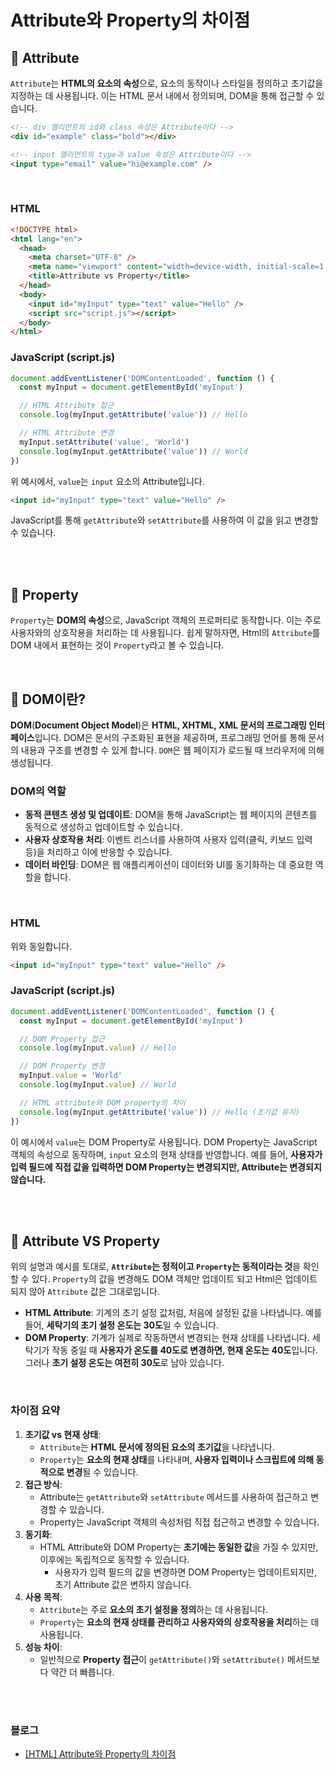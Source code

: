 # Attribute와 Property의 차이점

## 📌 Attribute

`Attribute`는 **HTML의 요소의 속성**으로, 요소의 동작이나 스타일을 정의하고 초기값을 지정하는 데 사용됩니다. 이는 HTML 문서 내에서 정의되며, DOM을 통해 접근할 수 있습니다.

```html
<!-- div 엘리먼트의 id와 class 속성은 Attribute이다 -->
<div id="example" class="bold"></div>

<!-- input 엘리먼트의 type과 value 속성은 Attribute이다 -->
<input type="email" value="hi@example.com" />
```

<br>

### HTML

```html
<!DOCTYPE html>
<html lang="en">
  <head>
    <meta charset="UTF-8" />
    <meta name="viewport" content="width=device-width, initial-scale=1.0" />
    <title>Attribute vs Property</title>
  </head>
  <body>
    <input id="myInput" type="text" value="Hello" />
    <script src="script.js"></script>
  </body>
</html>
```

### JavaScript (script.js)

```jsx
document.addEventListener('DOMContentLoaded', function () {
  const myInput = document.getElementById('myInput')

  // HTML Attribute 접근
  console.log(myInput.getAttribute('value')) // Hello

  // HTML Attribute 변경
  myInput.setAttribute('value', 'World')
  console.log(myInput.getAttribute('value')) // World
})
```

위 예시에서, `value`는 `input` 요소의 Attribute입니다.

```html
<input id="myInput" type="text" value="Hello" />
```

JavaScript를 통해 `getAttribute`와 `setAttribute`를 사용하여 이 값을 읽고 변경할 수 있습니다.

<br><br>

## 📌 Property

`Property`는 **DOM의 속성**으로, JavaScript 객체의 프로퍼티로 동작합니다. 이는 주로 사용자와의 상호작용을 처리하는 데 사용됩니다. 쉽게 말하자면, Html의 `Attribute`를 DOM 내에서 표현하는 것이 `Property`라고 볼 수 있습니다.

<br>

## 🤔 DOM이란?

**DOM**(**Document Object Model**)은 **HTML, XHTML, XML 문서의 프로그래밍 인터페이스**입니다. DOM은 문서의 구조화된 표현을 제공하며, 프로그래밍 언어를 통해 문서의 내용과 구조를 변경할 수 있게 합니다. `DOM`은 웹 페이지가 로드될 때 브라우저에 의해 생성됩니다.

### DOM의 역할

- **동적 콘텐츠 생성 및 업데이트**: DOM을 통해 JavaScript는 웹 페이지의 콘텐츠를 동적으로 생성하고 업데이트할 수 있습니다.
- **사용자 상호작용 처리**: 이벤트 리스너를 사용하여 사용자 입력(클릭, 키보드 입력 등)을 처리하고 이에 반응할 수 있습니다.
- **데이터 바인딩**: DOM은 웹 애플리케이션이 데이터와 UI를 동기화하는 데 중요한 역할을 합니다.

<br>

### HTML

위와 동일합니다.

```html
<input id="myInput" type="text" value="Hello" />
```

### JavaScript (script.js)

```jsx
document.addEventListener('DOMContentLoaded', function () {
  const myInput = document.getElementById('myInput')

  // DOM Property 접근
  console.log(myInput.value) // Hello

  // DOM Property 변경
  myInput.value = 'World'
  console.log(myInput.value) // World

  // HTML attribute와 DOM property의 차이
  console.log(myInput.getAttribute('value')) // Hello (초기값 유지)
})
```

이 예시에서 `value`는 DOM Property로 사용됩니다. DOM Property는 JavaScript 객체의 속성으로 동작하며, `input` 요소의 현재 상태를 반영합니다. 예를 들어, **사용자가 입력 필드에 직접 값을 입력하면 DOM Property는 변경되지만, Attribute는 변경되지 않습니다.**

<br><br>

## 📌 Attribute VS Property

위의 설명과 예시를 토대로, **`Attribute`는 정적이고 `Property`는 동적이라는 것**을 확인할 수 있다. `Property`의 값을 변경해도 DOM 객체만 업데이트 되고 Html은 업데이트 되지 않아 `Attribute` 값은 그대로입니다.

- **HTML Attribute**: 기계의 초기 설정 값처럼, 처음에 설정된 값을 나타냅니다. 예를 들어, **세탁기의 초기 설정 온도는 30도**일 수 있습니다.
- **DOM Property**: 기계가 실제로 작동하면서 변경되는 현재 상태를 나타냅니다. 세탁기가 작동 중일 때 **사용자가 온도를 40도로 변경하면, 현재 온도는 40도**입니다. 그러나 **초기 설정 온도는 여전히 30도**로 남아 있습니다.

<br>

### 차이점 요약

1. **초기값 vs 현재 상태**:
   - `Attribute`는 **HTML 문서에 정의된 요소의 초기값**을 나타냅니다.
   - `Property`는 **요소의 현재 상태**를 나타내며, **사용자 입력이나 스크립트에 의해 동적으로 변경**될 수 있습니다.
2. **접근 방식**:
   - Attribute는 `getAttribute`와 `setAttribute` 메서드를 사용하여 접근하고 변경할 수 있습니다.
   - Property는 JavaScript 객체의 속성처럼 직접 접근하고 변경할 수 있습니다.
3. **동기화**:
   - HTML Attribute와 DOM Property는 **초기에는 동일한 값**을 가질 수 있지만, 이후에는 독립적으로 동작할 수 있습니다.
     - 사용자가 입력 필드의 값을 변경하면 DOM Property는 업데이트되지만, 초기 Attribute 값은 변하지 않습니다.
4. **사용 목적**:
   - `Attribute`는 주로 **요소의 초기 설정을 정의**하는 데 사용됩니다.
   - `Property`는 **요소의 현재 상태를 관리하고 사용자와의 상호작용을 처리**하는 데 사용됩니다.
5. **성능 차이**:
   - 일반적으로 **Property 접근**이 `getAttribute()`와 `setAttribute()` 메서드보다 약간 더 빠릅니다.

<br><br>

### 블로그

- [[HTML] Attribute와 Property의 차이점](https://velog.io/@jiheunkim/HTML-Attribute%EC%99%80-Property%EC%9D%98-%EC%B0%A8%EC%9D%B4%EC%A0%90)
